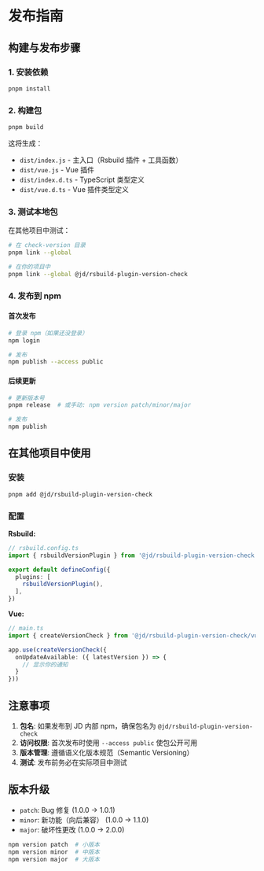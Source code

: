 # 发布指南

## 构建与发布步骤

### 1. 安装依赖

```bash
pnpm install
```

### 2. 构建包

```bash
pnpm build
```

这将生成：
- `dist/index.js` - 主入口（Rsbuild 插件 + 工具函数）
- `dist/vue.js` - Vue 插件
- `dist/index.d.ts` - TypeScript 类型定义
- `dist/vue.d.ts` - Vue 插件类型定义

### 3. 测试本地包

在其他项目中测试：

```bash
# 在 check-version 目录
pnpm link --global

# 在你的项目中
pnpm link --global @jd/rsbuild-plugin-version-check
```

### 4. 发布到 npm

#### 首次发布

```bash
# 登录 npm（如果还没登录）
npm login

# 发布
npm publish --access public
```

#### 后续更新

```bash
# 更新版本号
pnpm release  # 或手动: npm version patch/minor/major

# 发布
npm publish
```

## 在其他项目中使用

### 安装

```bash
pnpm add @jd/rsbuild-plugin-version-check
```

### 配置

**Rsbuild:**

```typescript
// rsbuild.config.ts
import { rsbuildVersionPlugin } from '@jd/rsbuild-plugin-version-check'

export default defineConfig({
  plugins: [
    rsbuildVersionPlugin(),
  ],
})
```

**Vue:**

```typescript
// main.ts
import { createVersionCheck } from '@jd/rsbuild-plugin-version-check/vue'

app.use(createVersionCheck({
  onUpdateAvailable: ({ latestVersion }) => {
    // 显示你的通知
  }
}))
```

## 注意事项

1. **包名**: 如果发布到 JD 内部 npm，确保包名为 `@jd/rsbuild-plugin-version-check`
2. **访问权限**: 首次发布时使用 `--access public` 使包公开可用
3. **版本管理**: 遵循语义化版本规范（Semantic Versioning）
4. **测试**: 发布前务必在实际项目中测试

## 版本升级

- `patch`: Bug 修复 (1.0.0 → 1.0.1)
- `minor`: 新功能（向后兼容） (1.0.0 → 1.1.0)
- `major`: 破坏性更改 (1.0.0 → 2.0.0)

```bash
npm version patch  # 小版本
npm version minor  # 中版本
npm version major  # 大版本
```
